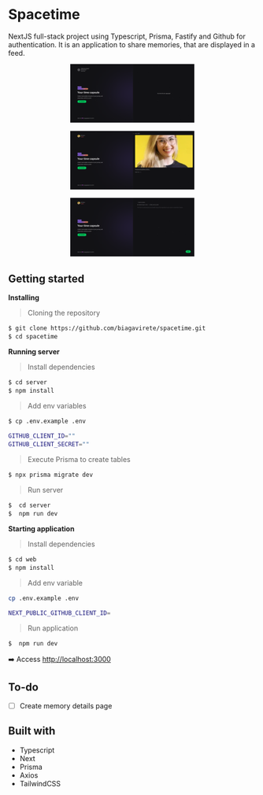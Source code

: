 # Spacetime 

NextJS full-stack project using Typescript, Prisma, Fastify and Github for authentication. It is an application to share memories, that are displayed in a feed.

<p align="center"><img src="https://github.com/biagavirete/spacetime/blob/master/assets/spacetime-homepage.png" width="50%"></p>
<p align="center"><img src="https://github.com/biagavirete/spacetime/blob/master/assets/spacetime-feed.png" width="50%"></p>
<p align="center"><img src="https://github.com/biagavirete/spacetime/blob/master/assets/spacetime-add-memory.png" width="50%"></p>

## Getting started

**Installing**
> Cloning the repository

```bash
$ git clone https://github.com/biagavirete/spacetime.git
$ cd spacetime
```

**Running server**
> Install dependencies

```bash
$ cd server
$ npm install
```

> Add env variables

```bash
$ cp .env.example .env
```

```bash
GITHUB_CLIENT_ID=""
GITHUB_CLIENT_SECRET=""
```

> Execute Prisma to create tables

```bash
$ npx prisma migrate dev
```

> Run server

```bash
$  cd server
$  npm run dev
```

**Starting application**

> Install dependencies

```bash
$ cd web
$ npm install
```

> Add env variable

```bash
cp .env.example .env
```

```bash
NEXT_PUBLIC_GITHUB_CLIENT_ID=
```

> Run application

```bash
$  npm run dev
```

 ➡️ Access [http://localhost:3000](http://localhost:3000)
 
## To-do

- [ ] Create memory details page

## Built with

* Typescript
* Next
* Prisma
* Axios
* TailwindCSS
